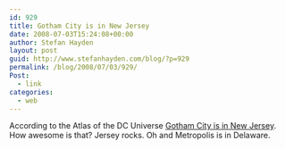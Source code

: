 ```yaml
---
id: 929
title: Gotham City is in New Jersey
date: 2008-07-03T15:24:08+00:00
author: Stefan Hayden
layout: post
guid: http://www.stefanhayden.com/blog/?p=929
permalink: /blog/2008/07/03/929/
Post:
  - link
categories:
  - web
---
```

According to the Atlas of the DC Universe <a href="http://io9.com/5021594/how-far-is-gotham-city-from-metropolis">Gotham City is in New Jersey</a>. How awesome is that? Jersey rocks. Oh and Metropolis is in Delaware. 